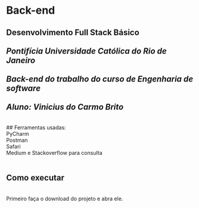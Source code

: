 # Back-end

**Desenvolvimento Full Stack Básico**<br />
<br />
*Pontifícia Universidade Católica do Rio de Janeiro*<br />
<br />
*Back-end do trabalho do curso de Engenharia de software*<br />
<br />
*Aluno: Vinicius do Carmo Brito*<br />
---
<br />
## Ferramentas usadas:<br />
PyCharm<br />
Postman<br />
Safari<br />
Medium e Stackoverflow para consulta<br />
<br />

## Como executar<br />
<br />
Primeiro faça o download do projeto e abra ele.<br />

